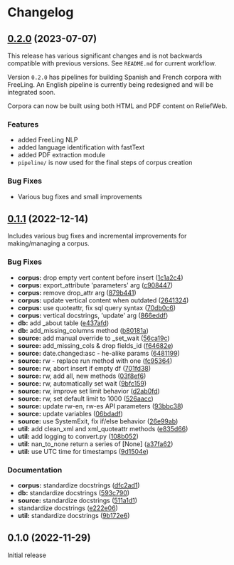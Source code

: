 # Changelog

## [0.2.0](https://github.com/engisalor/corpusama/compare/v0.1.1...v0.2.0) (2023-07-07)

This release has various significant changes and is not backwards compatible with previous versions. See `README.md` for current workflow.

Version `0.2.0` has pipelines for building Spanish and French corpora with FreeLing. An English pipeline is currently being redesigned and will be integrated soon.

Corpora can now be built using both HTML and PDF content on ReliefWeb.

### Features

* added FreeLing NLP
* added language identification with fastText
* added PDF extraction module
* `pipeline/` is now used for the final steps of corpus creation

### Bug Fixes

* Various bug fixes and small improvements

## [0.1.1](https://github.com/Humanitarian-Encyclopedia/corpusama/compare/v0.1.0...v0.1.1) (2022-12-14)

Includes various bug fixes and incremental improvements for making/managing a corpus.

### Bug Fixes

* **corpus:** drop empty vert content before insert ([1c1a2c4](https://github.com/Humanitarian-Encyclopedia/corpusama/commit/1c1a2c4939c75bfb2ba63fe646a3c6b9d508e952))
* **corpus:** export_attribute 'parameters' arg ([c908447](https://github.com/Humanitarian-Encyclopedia/corpusama/commit/c9084479cfb576fe24ad08a4372dfbb56867e24c))
* **corpus:** remove drop_attr arg ([879b441](https://github.com/Humanitarian-Encyclopedia/corpusama/commit/879b4419254efe0a11c6fef8f42bae3a29b0a99c))
* **corpus:** update vertical content when outdated ([2641324](https://github.com/Humanitarian-Encyclopedia/corpusama/commit/2641324b440ec6e044f34e28458cc1629ed4348b))
* **corpus:** use quoteattr, fix sql query syntax ([70db0c6](https://github.com/Humanitarian-Encyclopedia/corpusama/commit/70db0c6d2bb752c7e3c3afd9ad2051cb217d0047))
* **corpus:** vertical docstrings, 'update' arg ([866eddf](https://github.com/Humanitarian-Encyclopedia/corpusama/commit/866eddf631019e7e04f3352b38f14dd99247e2f4))
* **db:** add _about table ([e437afd](https://github.com/Humanitarian-Encyclopedia/corpusama/commit/e437afd3a759876ae1336735f1508e0a9f3bc5b0))
* **db:** add_missing_columns method ([b80181a](https://github.com/Humanitarian-Encyclopedia/corpusama/commit/b80181ae547619d9fd195e5d721fa92d49279deb))
* **source:** add manual override to _set_wait ([56ca19c](https://github.com/Humanitarian-Encyclopedia/corpusama/commit/56ca19cfb3332a6db06babca6d09b389ebfc3770))
* **source:** add_missing_cols & drop fields_id ([f64682e](https://github.com/Humanitarian-Encyclopedia/corpusama/commit/f64682e06e009d2cd1f980402d16760081d31e01))
* **source:** date.changed:asc - he-alike params ([6481199](https://github.com/Humanitarian-Encyclopedia/corpusama/commit/6481199ff88326963807d0886ef197e7c54d2420))
* **source:** rw - replace run method with one ([fc95364](https://github.com/Humanitarian-Encyclopedia/corpusama/commit/fc9536442115eff03745da6755bbc022569ed8e1))
* **source:** rw, abort insert if empty df ([701fd38](https://github.com/Humanitarian-Encyclopedia/corpusama/commit/701fd387b8e610ed833978545c6ced36b6ed8b56))
* **source:** rw, add all, new methods ([03f8ef6](https://github.com/Humanitarian-Encyclopedia/corpusama/commit/03f8ef6d849d21bd9329ebbe81f77c82e8ebca25))
* **source:** rw, automatically set wait ([9bfc159](https://github.com/Humanitarian-Encyclopedia/corpusama/commit/9bfc159d2e3a0904dec554c3168136d11a521b4b))
* **source:** rw, improve set limit behavior ([d2ab0fd](https://github.com/Humanitarian-Encyclopedia/corpusama/commit/d2ab0fdb695f8392cf4e46deca84497842ec3895))
* **source:** rw, set default limit to 1000 ([526aacc](https://github.com/Humanitarian-Encyclopedia/corpusama/commit/526aacc28a73aa4ab3e613acaec2d93e530ce905))
* **source:** update rw-en, rw-es API parameters ([93bbc38](https://github.com/Humanitarian-Encyclopedia/corpusama/commit/93bbc3860e625a00db1643ae63f9e9dcc668c598))
* **source:** update variables ([06bdadf](https://github.com/Humanitarian-Encyclopedia/corpusama/commit/06bdadff5ac19999c647da30c44b559895cc7cab))
* **source:** use SystemExit, fix if/else behavior ([26e99ab](https://github.com/Humanitarian-Encyclopedia/corpusama/commit/26e99ab9358ca815cdd2fa76fe4287d9f4da8eba))
* **util:** add clean_xml and xml_quoteattr methods ([e835d66](https://github.com/Humanitarian-Encyclopedia/corpusama/commit/e835d66b2635038e604d2f5c9825ba47ab9f9734))
* **util:** add logging to convert.py ([108b052](https://github.com/Humanitarian-Encyclopedia/corpusama/commit/108b05283fd14ed9d6d3a71a95aee4ad4c68d1a5))
* **util:** nan_to_none return a series of [None] ([a37fa62](https://github.com/Humanitarian-Encyclopedia/corpusama/commit/a37fa622d077bedf61e0698b990a86feb0e49641))
* **util:** use UTC time for timestamps ([9d1504e](https://github.com/Humanitarian-Encyclopedia/corpusama/commit/9d1504ee3e0f4f4dc3af7c4b3ba8df84f6b6f6ab))


### Documentation

* **corpus:** standardize docstrings ([dfc2ad1](https://github.com/Humanitarian-Encyclopedia/corpusama/commit/dfc2ad10f0ce7b5abf9f1b0263239f8dff99450b))
* **db:** standardize docstrings ([593c790](https://github.com/Humanitarian-Encyclopedia/corpusama/commit/593c7903eed7ac98f77349be2956b98e3b855b0d))
* **source:** standardize docstrings ([511a1d1](https://github.com/Humanitarian-Encyclopedia/corpusama/commit/511a1d16635a651b5d1897d49b9664bf1f391630))
* standardize docstrings ([e222e06](https://github.com/Humanitarian-Encyclopedia/corpusama/commit/e222e065d2504951672465b611420568db48e62d))
* **util:** standardize docstrings ([9b172e6](https://github.com/Humanitarian-Encyclopedia/corpusama/commit/9b172e6645ef2bb8e3525b7a227bd979663c7149))

## 0.1.0 (2022-11-29)

Initial release
